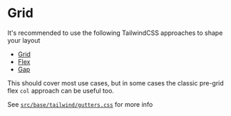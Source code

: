 # Grid

It's recommended to use the following TailwindCSS approaches to shape your layout

* [Grid](https://tailwindcss.com/docs/grid-template-columns)
* [Flex](https://tailwindcss.com/docs/flex)
* [Gap](https://tailwindcss.com/docs/gap)

This should cover most use cases, but in some cases the classic pre-grid flex `col` approach can be useful too.

See [`src/base/tailwind/gutters.css`](https://github.com/winduum/winduum/tree/main/src/base/tailwind/gutters.css) for more info
